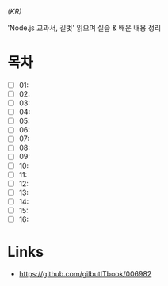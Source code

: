 *(KR)*

'Node.js 교과서, 길벗' 읽으며 실습 & 배운 내용 정리

# 목차

- [ ] 01: 
- [ ] 02: 
- [ ] 03: 
- [ ] 04: 
- [ ] 05: 
- [ ] 06: 
- [ ] 07: 
- [ ] 08: 
- [ ] 09: 
- [ ] 10: 
- [ ] 11: 
- [ ] 12: 
- [ ] 13: 
- [ ] 14: 
- [ ] 15: 
- [ ] 16: 

# Links

- https://github.com/gilbutITbook/006982
